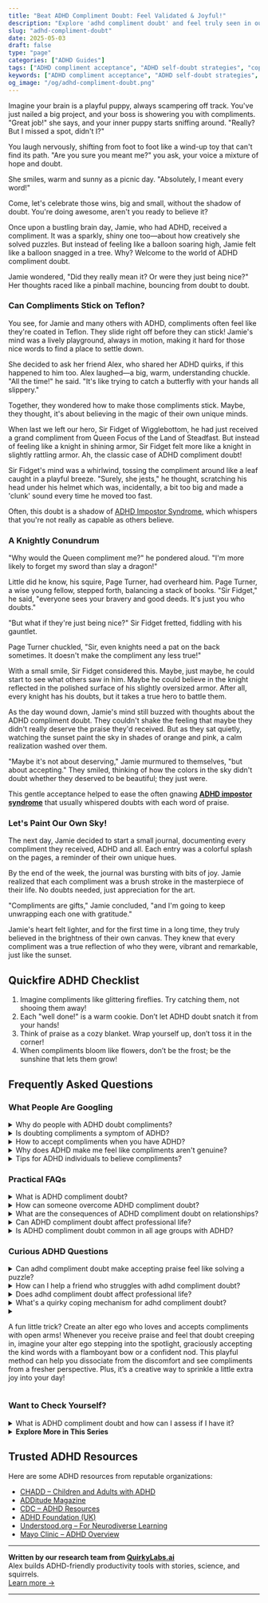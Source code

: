 ```yaml
---
title: "Beat ADHD Compliment Doubt: Feel Validated & Joyful!"
description: "Explore 'adhd compliment doubt' and feel truly seen in our cozy blog. Discover how to embrace your wins and silence that inner skeptic. You're not alone!"
slug: "adhd-compliment-doubt"
date: 2025-05-03
draft: false
type: "page"
categories: ["ADHD Guides"]
tags: ["ADHD compliment acceptance", "ADHD self-doubt strategies", "coping with ADHD doubts", "ADHD affirmation techniques", "managing ADHD emotional responses", "ADHD self-esteem support", "validating ADHD emotions"]
keywords: ["ADHD compliment acceptance", "ADHD self-doubt strategies", "coping with ADHD doubts", "ADHD affirmation techniques", "managing ADHD emotional responses", "ADHD self-esteem support", "validating ADHD emotions"]
og_image: "/og/adhd-compliment-doubt.png"
---
```


Imagine your brain is a playful puppy, always scampering off track. You've just nailed a big project, and your boss is showering you with compliments. "Great job!" she says, and your inner puppy starts sniffing around. "Really? But I missed a spot, didn't I?"

You laugh nervously, shifting from foot to foot like a wind-up toy that can't find its path. "Are you sure you meant me?" you ask, your voice a mixture of hope and doubt.

She smiles, warm and sunny as a picnic day. "Absolutely, I meant every word!"

Come, let's celebrate those wins, big and small, without the shadow of doubt. You're doing awesome, aren't you ready to believe it?

Once upon a bustling brain day, Jamie, who had ADHD, received a compliment. It was a sparkly, shiny one too—about how creatively she solved puzzles. But instead of feeling like a balloon soaring high, Jamie felt like a balloon snagged in a tree. Why? Welcome to the world of ADHD compliment doubt.

Jamie wondered, "Did they really mean it? Or were they just being nice?" Her thoughts raced like a pinball machine, bouncing from doubt to doubt.

### Can Compliments Stick on Teflon?

You see, for Jamie and many others with ADHD, compliments often feel like they're coated in Teflon. They slide right off before they can stick! Jamie's mind was a lively playground, always in motion, making it hard for those nice words to find a place to settle down.

She decided to ask her friend Alex, who shared her ADHD quirks, if this happened to him too. Alex laughed—a big, warm, understanding chuckle. "All the time!" he said. "It's like trying to catch a butterfly with your hands all slippery."

Together, they wondered how to make those compliments stick. Maybe, they thought, it's about believing in the magic of their own unique minds.

When last we left our hero, Sir Fidget of Wigglebottom, he had just received a grand compliment from Queen Focus of the Land of Steadfast. But instead of feeling like a knight in shining armor, Sir Fidget felt more like a knight in slightly rattling armor. Ah, the classic case of ADHD compliment doubt!

Sir Fidget's mind was a whirlwind, tossing the compliment around like a leaf caught in a playful breeze. "Surely, she jests," he thought, scratching his head under his helmet which was, incidentally, a bit too big and made a 'clunk' sound every time he moved too fast.

Often, this doubt is a shadow of [ADHD Impostor Syndrome](/pages/adhd-impostor-syndrome/), which whispers that you're not really as capable as others believe.

### A Knightly Conundrum

"Why would the Queen compliment me?" he pondered aloud. "I'm more likely to forget my sword than slay a dragon!"

Little did he know, his squire, Page Turner, had overheard him. Page Turner, a wise young fellow, stepped forth, balancing a stack of books. "Sir Fidget," he said, "everyone sees your bravery and good deeds. It's just you who doubts."

"But what if they're just being nice?" Sir Fidget fretted, fiddling with his gauntlet.

Page Turner chuckled, "Sir, even knights need a pat on the back sometimes. It doesn't make the compliment any less true!"

With a small smile, Sir Fidget considered this. Maybe, just maybe, he could start to see what others saw in him. Maybe he could believe in the knight reflected in the polished surface of his slightly oversized armor. After all, every knight has his doubts, but it takes a true hero to battle them.

As the day wound down, Jamie's mind still buzzed with thoughts about the ADHD compliment doubt. They couldn't shake the feeling that maybe they didn't really deserve the praise they'd received. But as they sat quietly, watching the sunset paint the sky in shades of orange and pink, a calm realization washed over them.

"Maybe it's not about deserving," Jamie murmured to themselves, "but about accepting." They smiled, thinking of how the colors in the sky didn't doubt whether they deserved to be beautiful; they just were.

This gentle acceptance helped to ease the often gnawing **[ADHD impostor syndrome](/pages/adhd-impostor-syndrome/)** that usually whispered doubts with each word of praise.

### Let's Paint Our Own Sky!

The next day, Jamie decided to start a small journal, documenting every compliment they received, ADHD and all. Each entry was a colorful splash on the pages, a reminder of their own unique hues.

By the end of the week, the journal was bursting with bits of joy. Jamie realized that each compliment was a brush stroke in the masterpiece of their life. No doubts needed, just appreciation for the art.

"Compliments are gifts," Jamie concluded, "and I'm going to keep unwrapping each one with gratitude."

Jamie's heart felt lighter, and for the first time in a long time, they truly believed in the brightness of their own canvas. They knew that every compliment was a true reflection of who they were, vibrant and remarkable, just like the sunset.

## Quickfire ADHD Checklist

1. Imagine compliments like glittering fireflies. Try catching them, not shooing them away!
2. Each "well done!" is a warm cookie. Don’t let ADHD doubt snatch it from your hands!
3. Think of praise as a cozy blanket. Wrap yourself up, don’t toss it in the corner!
4. When compliments bloom like flowers, don’t be the frost; be the sunshine that lets them grow!

## Frequently Asked Questions



### What People Are Googling

<details><summary>Why do people with ADHD doubt compliments?</summary><p>People with ADHD might doubt compliments because they often experience what's called "rejection sensitive dysphoria," which makes them particularly sensitive to criticism or perceived rejection. This heightened sensitivity can sometimes flip the script, making positive feedback feel untrustworthy or insincere. Plus, if someone with ADHD has struggled with inconsistent performance or feedback in the past, they might question the legitimacy of the praise. Remember, it's okay to take a moment to absorb compliments and see them as the gifts they are meant to be!</p></details>
<details><summary>Is doubting compliments a symptom of ADHD?</summary><p>Absolutely, doubting compliments can indeed be related to ADHD. Many individuals with ADHD experience what we call "rejection sensitive dysphoria," which can make them more susceptible to perceiving criticism, even when it’s not there, and it can also lead them to question the sincerity of compliments. It’s like your brain has a little filter that sometimes distorts how you perceive positive feedback. Remember, it’s perfectly okay to take a moment to acknowledge and accept compliments; you deserve them!</p></details>
<details><summary>How to accept compliments when you have ADHD?</summary><p>Accepting compliments can sometimes feel a bit tricky, especially when your ADHD brain might whisper doubts about your achievements. Remember, it's perfectly okay to simply say "Thank you!" with a smile. This acknowledges the compliment without the need to downplay your accomplishments or overthink the response. Over time, try to internally acknowledge your hard work and strengths too — this can help make accepting praise from others feel more natural and deserved. You're doing great!</p></details>
<details><summary>Why does ADHD make me feel like compliments aren't genuine?</summary><p>Oh, feeling that way can be really tough, can't it? When you have ADHD, it's not uncommon to experience what's called "rejection sensitive dysphoria" or RSD, which can make you more sensitive to how others perceive you. This heightened sensitivity might lead you to doubt the sincerity of compliments or positive feedback, fearing rejection or criticism instead. Remember, it's okay to take a moment to acknowledge how you feel and gently remind yourself that compliments are often given in kindness and truth.</p></details>
<details><summary>Tips for ADHD individuals to believe compliments?</summary><p>It's really common for folks with ADHD to brush off compliments or not fully accept them. A cozy tip is to keep a little compliments journal. Whenever you receive a compliment, jot it down along with who said it and the date. When you're feeling doubtful about your talents or self-worth, flip through your journal. It's like a warm hug from your past self and friends, reminding you of your wonderful qualities and achievements.</p></details>



### Practical FAQs

<details><summary>What is ADHD compliment doubt?</summary><p>ADHD compliment doubt is a common feeling many individuals with ADHD experience, where they might struggle to believe or accept positive feedback from others. This often stems from a history of inconsistent feedback on their performance and abilities, which can sometimes skew their perception of praise. It’s like having a little voice that whispers doubts whenever someone says something nice, making you question the genuineness of the compliment. Remember, it’s okay to take a moment to acknowledge your feelings and gently remind yourself that you are indeed worthy of praise.</p></details>
<details><summary>How can someone overcome ADHD compliment doubt?</summary><p>Navigating compliment doubt with ADHD can feel a bit like trying to catch fog sometimes, can't it? It's important to remember that your feelings are valid, and it’s quite common to question the sincerity of compliments due to those pesky intrusive thoughts. One cozy step you can take is to practice accepting compliments with a simple “thank you” and jotting them down in a special notebook. Over time, reviewing these can not only boost your spirits but also help reinforce the positive feedback as truly meant for you. Just like a warm cup of tea, let each compliment soothe and warm you bit by bit.</p></details>
<details><summary>What are the consequences of ADHD compliment doubt on relationships?</summary><p>When ADHD is in the mix, doubting compliments can indeed stir up some challenges in relationships. This often stems from the ADHD brain's heightened sensitivity to rejection, sometimes called Rejection Sensitive Dysphoria. It can lead to misunderstandings; for example, if you doubt the sincerity of a partner’s compliments, they might feel unappreciated or frustrated. It's really helpful to communicate openly about these feelings and experiences, ensuring both sides understand it’s part of navigating ADHD together, not a reflection of anyone’s genuine feelings or intentions.</p></details>
<details><summary>Can ADHD compliment doubt affect professional life?</summary><p>Absolutely, it can! When living with ADHD, you might often experience what's called "compliment doubt" where it's tough to accept positive feedback or believe in your own successes. This can sometimes make you feel like an impostor in your professional environment, questioning your accomplishments and fearing that others might see you as less competent. It's really important to acknowledge these feelings, but also to remember your strengths and unique contributions. Building a small ritual of reminding yourself of your successes or seeking genuine feedback from trusted colleagues can truly help in embracing your achievements.</p></details>
<details><summary>Is ADHD compliment doubt common in all age groups with ADHD?</summary><p>Absolutely, feeling doubtful about compliments is quite common among individuals with ADHD, regardless of age. This often stems from a pattern of inconsistent feedback on performance and behavior over time, which can make it tricky to accept positive comments at face value. It's like your brain has a little filter that says, "Are you sure they mean it?" Remember, it's okay to take a moment to acknowledge this feeling and then remind yourself that you truly do deserve kindness and recognition.</p></details>



### Curious ADHD Questions

<details><summary>Can adhd compliment doubt make accepting praise feel like solving a puzzle?</summary><p>Absolutely, feeling puzzled by praise is quite common when you have ADHD! Due to the frequent self-doubt that can accompany ADHD, compliments might sometimes feel like they don't quite fit, almost as if they're pieces of a different puzzle. It's important to remember that your accomplishments are real and deserving of recognition, even if your brain tries to tell you otherwise. Practicing acceptance of compliments as small truths can be a gentle way to reassure yourself and reinforce your confidence.</p></details>
<details><summary>How can I help a friend who struggles with adhd compliment doubt?</summary><p>It's wonderful that you're looking to support your friend with ADHD! A great start is to offer genuine, specific compliments that acknowledge their efforts and achievements, no matter how small they might seem. Be patient and listen actively when they express doubts about themselves, as your reassurance can provide a comforting counterbalance to their self-criticism. Above all, remind them of their unique strengths and qualities often, helping them see themselves through a more positive and loving lens.</p></details>
<details><summary>Does adhd compliment doubt affect professional life?</summary><p>Absolutely, ADHD can indeed intertwine with feelings of doubt in your professional life, and you're not alone in experiencing this. This phenomenon, often called "impostor syndrome," can make you question your accomplishments and worry about being exposed as a "fraud." It's important to recognize that these doubts don't reflect your true capabilities or successes. Techniques like mindfulness, affirmations, and structured feedback from colleagues can help manage these feelings, ensuring you see your professional value more clearly. Remember, your unique perspectives and skills are invaluable assets to your workplace!</p></details>
<details><summary>What's a quirky coping mechanism for adhd compliment doubt?</summary><p>Absolutely, finding unique coping mechanisms can be such a delightful journey! One cozy little trick for managing ADHD-related compliment doubt is to keep a "compliment jar." Every time you receive a compliment, write it down on a piece of paper and pop it into the jar. Then, on days when you're feeling a bit down or skeptical about your achievements, you can pull out a few compliments from the jar and remind yourself of the bright spots others see in you. This can be a charming and visually appealing way to reinforce positive self-perceptions and boost your mood!</p></details>
<details><summary><p>A fun little trick? Create an alter ego who loves and accepts compliments with open arms! Whenever you receive praise and feel that doubt creeping in, imagine your alter ego stepping into the spotlight, graciously accepting the kind words with a flamboyant bow or a confident nod. This playful method can help you dissociate from the discomfort and see compliments from a fresher perspective. Plus, it’s a creative way to sprinkle a little extra joy into your day!</p></summary><p>Absolutely, what a delightful strategy! Creating an alter ego can indeed be a fantastic way to embrace compliments more wholeheartedly. By imagining this confident and accepting version of yourself, you give yourself a chance to experience praise without the usual self-doubt or hesitation. It not only makes receiving compliments more fun but also boosts your self-esteem in a genuinely playful and creative manner.</p></details>



### Want to Check Yourself?

<details><summary>What is ADHD compliment doubt and how can I assess if I have it?</summary><p>ADHD compliment doubt is a common feeling among those with ADHD where you might question the sincerity of compliments you receive or feel like you don't truly deserve them. This often stems from challenges with self-esteem, which can be a part of the ADHD experience. To assess if you're experiencing this, notice how you react to compliments. Do you brush them off, rationalize them away, or feel uncomfortable? Reflecting on these reactions can help you understand whether compliment doubt is something you're grappling with. Remember, your feelings are valid, and it's okay to take time to accept and believe in the positives people see in you!</p></details>

<script type="application/ld+json">
{
  "@context": "https://schema.org",
  "@type": "FAQPage",
  "mainEntity": [
    {
      "@type": "Question",
      "name": "Why do people with ADHD doubt compliments?",
      "acceptedAnswer": {
        "@type": "Answer",
        "text": "People with ADHD might doubt compliments because they often experience what's called \"rejection sensitive dysphoria,\" which makes them particularly sensitive to criticism or perceived rejection. This heightened sensitivity can sometimes flip the script, making positive feedback feel untrustworthy or insincere. Plus, if someone with ADHD has struggled with inconsistent performance or feedback in the past, they might question the legitimacy of the praise. Remember, it's okay to take a moment to absorb compliments and see them as the gifts they are meant to be!"
      }
    },
    {
      "@type": "Question",
      "name": "Is doubting compliments a symptom of ADHD?",
      "acceptedAnswer": {
        "@type": "Answer",
        "text": "Absolutely, doubting compliments can indeed be related to ADHD. Many individuals with ADHD experience what we call \"rejection sensitive dysphoria,\" which can make them more susceptible to perceiving criticism, even when it\u2019s not there, and it can also lead them to question the sincerity of compliments. It\u2019s like your brain has a little filter that sometimes distorts how you perceive positive feedback. Remember, it\u2019s perfectly okay to take a moment to acknowledge and accept compliments; you deserve them!"
      }
    },
    {
      "@type": "Question",
      "name": "How to accept compliments when you have ADHD?",
      "acceptedAnswer": {
        "@type": "Answer",
        "text": "Accepting compliments can sometimes feel a bit tricky, especially when your ADHD brain might whisper doubts about your achievements. Remember, it's perfectly okay to simply say \"Thank you!\" with a smile. This acknowledges the compliment without the need to downplay your accomplishments or overthink the response. Over time, try to internally acknowledge your hard work and strengths too \u2014 this can help make accepting praise from others feel more natural and deserved. You're doing great!"
      }
    },
    {
      "@type": "Question",
      "name": "Why does ADHD make me feel like compliments aren't genuine?",
      "acceptedAnswer": {
        "@type": "Answer",
        "text": "Oh, feeling that way can be really tough, can't it? When you have ADHD, it's not uncommon to experience what's called \"rejection sensitive dysphoria\" or RSD, which can make you more sensitive to how others perceive you. This heightened sensitivity might lead you to doubt the sincerity of compliments or positive feedback, fearing rejection or criticism instead. Remember, it's okay to take a moment to acknowledge how you feel and gently remind yourself that compliments are often given in kindness and truth."
      }
    },
    {
      "@type": "Question",
      "name": "Tips for ADHD individuals to believe compliments?",
      "acceptedAnswer": {
        "@type": "Answer",
        "text": "It's really common for folks with ADHD to brush off compliments or not fully accept them. A cozy tip is to keep a little compliments journal. Whenever you receive a compliment, jot it down along with who said it and the date. When you're feeling doubtful about your talents or self-worth, flip through your journal. It's like a warm hug from your past self and friends, reminding you of your wonderful qualities and achievements."
      }
    }
  ]
}
</script>
<script type="application/ld+json">
{
  "@context": "https://schema.org",
  "@type": "Article",
  "author": {
    "@type": "Person",
    "name": "QuirkyLabs",
    "url": "https://quirkylabs.ai/about"
  },
  "headline": "\"Beat ADHD Compliment Doubt: Feel Validated & Joyful!\"",
  "mainEntityOfPage": "https://blog.quirkylabs.ai/pages/adhd-compliment-doubt/",
  "datePublished": "2025-05-03"
}
</script>
<script type="application/ld+json">
{
  "@context": "https://schema.org",
  "@type": "BreadcrumbList",
  "itemListElement": [
    {
      "@type": "ListItem",
      "position": 1,
      "name": "Home",
      "item": "https://quirkylabs.ai/"
    },
    {
      "@type": "ListItem",
      "position": 2,
      "name": "Blog",
      "item": "https://blog.quirkylabs.ai/"
    },
    {
      "@type": "ListItem",
      "position": 3,
      "name": "\"Beat ADHD Compliment Doubt: Feel Validated & Joyful!\"",
      "item": "https://blog.quirkylabs.ai/pages/adhd-compliment-doubt/"
    }
  ]
}
</script>

<details>
<summary><strong>Explore More in This Series</strong></summary>

- [Adhd High Functioning Struggles](/pages/adhd-high-functioning-struggles/)
- [Adhd Secret Anxiety](/pages/adhd-secret-anxiety/)
- [Adhd Doing Too Much](/pages/adhd-doing-too-much/)
- [Adhd Impostor Syndrome](/pages/adhd-impostor-syndrome/)
- [Adhd Emotional Collapse](/pages/adhd-emotional-collapse/)
- [Adhd People Pleasing](/pages/adhd-people-pleasing/)
- [Adhd Overcompensating](/pages/adhd-overcompensating/)
- [Adhd Overexplaining Yourself](/pages/adhd-overexplaining-yourself/)
</details>



## Trusted ADHD Resources

Here are some ADHD resources from reputable organizations:

- [CHADD – Children and Adults with ADHD](https://chadd.org)
- [ADDitude Magazine](https://www.additudemag.com)
- [CDC – ADHD Resources](https://www.cdc.gov/ncbddd/adhd)
- [ADHD Foundation (UK)](https://www.adhdfoundation.org.uk)
- [Understood.org – For Neurodiverse Learning](https://www.understood.org)
- [Mayo Clinic – ADHD Overview](https://www.mayoclinic.org/diseases-conditions/adhd)


---

**Written by our research team from [QuirkyLabs.ai](https://quirkylabs.ai)**  
Alex builds ADHD-friendly productivity tools with stories, science, and squirrels.  
[Learn more →](https://quirkylabs.ai)

---